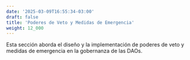 ```yaml
---
date: '2025-03-09T16:55:34-03:00'
draft: false
title: 'Poderes de Veto y Medidas de Emergencia'
weight: 12_000
---
```



Esta sección aborda el diseño y la implementación de poderes de veto y medidas de emergencia en la gobernanza de las DAOs.
